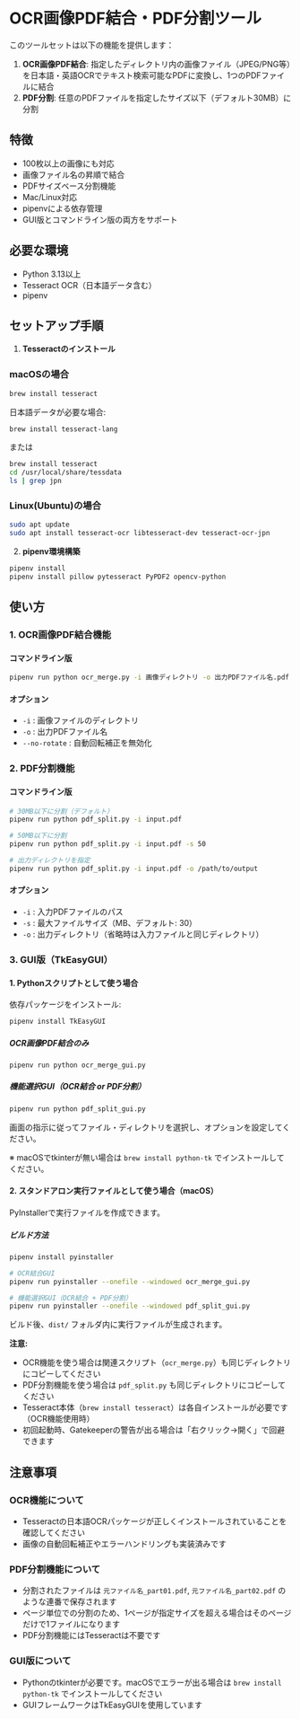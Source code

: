 # OCR画像PDF結合・PDF分割ツール

このツールセットは以下の機能を提供します：

1. **OCR画像PDF結合**: 指定したディレクトリ内の画像ファイル（JPEG/PNG等）を日本語・英語OCRでテキスト検索可能なPDFに変換し、1つのPDFファイルに結合
2. **PDF分割**: 任意のPDFファイルを指定したサイズ以下（デフォルト30MB）に分割

## 特徴
- 100枚以上の画像にも対応
- 画像ファイル名の昇順で結合
- PDFサイズベース分割機能
- Mac/Linux対応
- pipenvによる依存管理
- GUI版とコマンドライン版の両方をサポート

## 必要な環境
- Python 3.13以上
- Tesseract OCR（日本語データ含む）
- pipenv

## セットアップ手順

1. **Tesseractのインストール**

### macOSの場合

```sh
brew install tesseract
```

日本語データが必要な場合:
```sh
brew install tesseract-lang
```

または
```sh
brew install tesseract
cd /usr/local/share/tessdata
ls | grep jpn
```

### Linux(Ubuntu)の場合
```sh
sudo apt update
sudo apt install tesseract-ocr libtesseract-dev tesseract-ocr-jpn
```

2. **pipenv環境構築**

```sh
pipenv install
pipenv install pillow pytesseract PyPDF2 opencv-python
```


## 使い方

### 1. OCR画像PDF結合機能

#### コマンドライン版

```sh
pipenv run python ocr_merge.py -i 画像ディレクトリ -o 出力PDFファイル名.pdf
```

#### オプション
- `-i` : 画像ファイルのディレクトリ
- `-o` : 出力PDFファイル名
- `--no-rotate` : 自動回転補正を無効化

### 2. PDF分割機能

#### コマンドライン版

```sh
# 30MB以下に分割（デフォルト）
pipenv run python pdf_split.py -i input.pdf

# 50MB以下に分割
pipenv run python pdf_split.py -i input.pdf -s 50

# 出力ディレクトリを指定
pipenv run python pdf_split.py -i input.pdf -o /path/to/output
```

#### オプション
- `-i` : 入力PDFファイルのパス
- `-s` : 最大ファイルサイズ（MB、デフォルト: 30）
- `-o` : 出力ディレクトリ（省略時は入力ファイルと同じディレクトリ）

### 3. GUI版（TkEasyGUI）

#### 1. Pythonスクリプトとして使う場合

依存パッケージをインストール:

```sh
pipenv install TkEasyGUI
```

##### OCR画像PDF結合のみ
```sh
pipenv run python ocr_merge_gui.py
```

##### 機能選択GUI（OCR結合 or PDF分割）
```sh
pipenv run python pdf_split_gui.py
```

画面の指示に従ってファイル・ディレクトリを選択し、オプションを設定してください。

※ macOSでtkinterが無い場合は `brew install python-tk` でインストールしてください。

#### 2. スタンドアロン実行ファイルとして使う場合（macOS）

PyInstallerで実行ファイルを作成できます。

##### ビルド方法
```sh
pipenv install pyinstaller

# OCR結合GUI
pipenv run pyinstaller --onefile --windowed ocr_merge_gui.py

# 機能選択GUI（OCR結合 + PDF分割）
pipenv run pyinstaller --onefile --windowed pdf_split_gui.py
```

ビルド後、`dist/` フォルダ内に実行ファイルが生成されます。

**注意:**
- OCR機能を使う場合は関連スクリプト（`ocr_merge.py`）も同じディレクトリにコピーしてください
- PDF分割機能を使う場合は `pdf_split.py` も同じディレクトリにコピーしてください
- Tesseract本体（`brew install tesseract`）は各自インストールが必要です（OCR機能使用時）
- 初回起動時、Gatekeeperの警告が出る場合は「右クリック→開く」で回避できます

## 注意事項

### OCR機能について
- Tesseractの日本語OCRパッケージが正しくインストールされていることを確認してください
- 画像の自動回転補正やエラーハンドリングも実装済みです

### PDF分割機能について
- 分割されたファイルは `元ファイル名_part01.pdf`, `元ファイル名_part02.pdf` のような連番で保存されます
- ページ単位での分割のため、1ページが指定サイズを超える場合はそのページだけで1ファイルになります
- PDF分割機能にはTesseractは不要です

### GUI版について
- Pythonのtkinterが必要です。macOSでエラーが出る場合は `brew install python-tk` でインストールしてください
- GUIフレームワークはTkEasyGUIを使用しています
